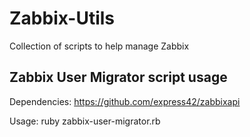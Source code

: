 # Zabbix-Utils
Collection of scripts to help manage Zabbix

## Zabbix User Migrator script usage
Dependencies: https://github.com/express42/zabbixapi

Usage:
ruby zabbix-user-migrator.rb
